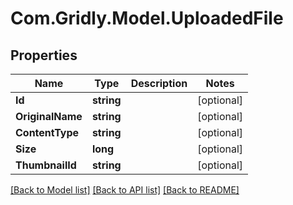 # Com.Gridly.Model.UploadedFile

## Properties

Name | Type | Description | Notes
------------ | ------------- | ------------- | -------------
**Id** | **string** |  | [optional] 
**OriginalName** | **string** |  | [optional] 
**ContentType** | **string** |  | [optional] 
**Size** | **long** |  | [optional] 
**ThumbnailId** | **string** |  | [optional] 

[[Back to Model list]](../README.md#documentation-for-models) [[Back to API list]](../README.md#documentation-for-api-endpoints) [[Back to README]](../README.md)

